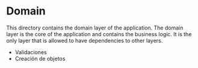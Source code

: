 # Domain

This directory contains the domain layer of the application. The domain layer is the core of the application and contains the business logic. It is the only layer that is allowed to have dependencies to other layers.

* Validaciones
* Creación de objetos
